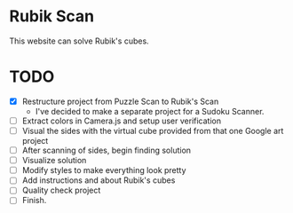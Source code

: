 # Rubik Scan

This website can solve Rubik's cubes.

# TODO
- [x] Restructure project from Puzzle Scan to Rubik's Scan
    - I've decided to make a separate project for a Sudoku Scanner.
- [ ] Extract colors in Camera.js and setup user verification
- [ ] Visual the sides with the virtual cube provided from that one Google art project
- [ ] After scanning of sides, begin finding solution
- [ ] Visualize solution
- [ ] Modify styles to make everything look pretty
- [ ] Add instructions and about Rubik's cubes
- [ ] Quality check project
- [ ] Finish.
